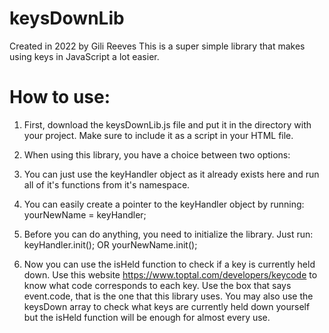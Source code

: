# keysDownLib
Created in 2022 by Gili Reeves
This is a super simple library that makes using keys in JavaScript a lot easier.

# How to use:
1) First, download the keysDownLib.js file and put it in the directory with your project. Make sure to include it as a script in your HTML file.

2) When using this library, you have a choice between two options:
  1) You can just use the keyHandler object as it already exists here and run all of it's functions from it's namespace.
  2) You can easily create a pointer to the keyHandler object by running: yourNewName = keyHandler;

3) Before you can do anything, you need to initialize the library. Just run:
keyHandler.init();
OR
yourNewName.init();

4) Now you can use the isHeld function to check if a key is currently held down. Use this website <https://www.toptal.com/developers/keycode> to know what code corresponds to each key.
Use the box that says event.code, that is the one that this library uses.
You may also use the keysDown array to check what keys are currently held down yourself but the isHeld function will be enough for almost every use.
